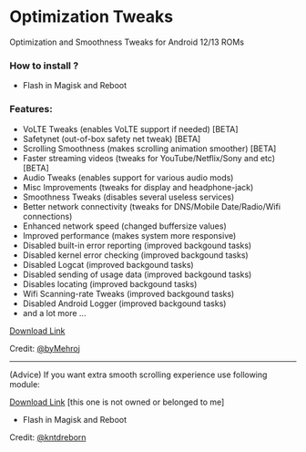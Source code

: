 # Optimization Tweaks
Optimization and Smoothness Tweaks for Android 12/13 ROMs

### How to install ?
- Flash in Magisk and Reboot

### Features:
- VoLTE Tweaks (enables VoLTE support if needed) [BETA]
- Safetynet (out-of-box safety net tweak) [BETA]
- Scrolling Smoothness (makes scrolling animation smoother) [BETA]
- Faster streaming videos (tweaks for YouTube/Netflix/Sony and etc) [BETA]
- Audio Tweaks (enables support for various audio mods)
- Misc Improvements (tweaks for display and headphone-jack)
- Smoothness Tweaks (disables several useless services)
- Better network connectivity (tweaks for DNS/Mobile Date/Radio/Wifi connections)
- Enhanced network speed (changed buffersize values)
- Improved performance (makes system more responsive)
- Disabled built-in error reporting (improved backgound tasks)
- Disabled kernel error checking (improved backgound tasks)
- Disabled Logcat (improved backgound tasks)
- Disabled sending of usage data (improved backgound tasks)
- Disables locating (improved backgound tasks)
- Wifi Scanning-rate Tweaks (improved backgound tasks)
- Disabled Android Logger (improved backgound tasks)
- and a lot more ...

[Download Link](https://www.pling.com/p/1953905/)

Credit: [@byMehroj](https://t.me/byMehroj)
___
(Advice) If you want extra smooth scrolling experience use following module:

[Download Link](https://www.pling.com/p/1893242/) [this one is not owned or belonged to me]

- Flash in Magisk and Reboot

Credit: [@kntdreborn](https://t.me/kntdreborn)


